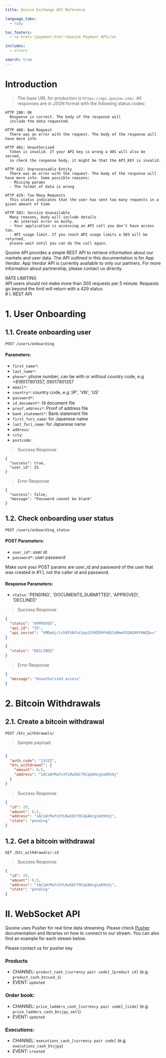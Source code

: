```yaml
---
title: Quoine Exchange API Reference

language_tabs:
  - ruby

toc_footers:
  - <a href='/payment.html'>Quoine Payment API</a>

includes:
  - errors

search: true
---
```


# Introduction

> The base URL for production is `https://api.quoine.com/`. All responses are in JSON format with the following status codes:

```
HTTP 200: OK
  Response is correct. The body of the response will
  include the data requested.

HTTP 400: Bad Request
  There was an error with the request. The body of the response will have more info

HTTP 401: Unauthorized
  Token is invalid. If your API key is wrong a 401 will also be served,
  so check the response body, it might be that the API_KEY is invalid.

HTTP 422: Unprocessable Entity
  There was an error with the request. The body of the response will have more info. Some possible reasons:
  - Missing params
  - The format of data is wrong

HTTP 429: Too Many Requests
  This status indicates that the user has sent too many requests in a given amount of time  

HTTP 503: Service Unavailable
  Many reasons, body will include details
  - An internal error on Authy.
  - Your application is accessing an API call you don't have access too.
  - API usage limit. If you reach API usage limits a 503 will be returned,
  please wait until you can do the call again.
```

Quoine API provides a simple REST API to retrieve information about our markets and user data. The API outlined in this documentation is for App Vendor. App Vendor API is currently available to only our partners. For more information about partnership, please contact us directly.

<aside class="notice">
RATE LIMITING
<br>
API users should not make more than 300 requests per 5 minute. Requests go beyond the limit will return with a 429 status
</aside>
# I. REST API

# 1. User Onboarding
## 1.1. Create onboarding user

```
POST /users/onboarding
```
#### Parameters:

* `first_name*`:
* `last_name*`:
* `phone*`: phone number, can be with or without country code, e.g +819017901357, 09017901357
* `email*`:
* `country*`: country code, e.g 'JP', 'VN', 'US'
* `password*`:
* `id_document*`: Id document file
* `proof_address*`: Proof of address file
* `bank_statement*`: Bank statement file
* `first_furi_name`: for Japanese name
* `last_furi_name`: for Japanese name
* `address`:
* `city`:
* `postcode`:

> Success Response

```
{
  "success": true,
  "user_id": 25
}
```

> Error Response

```
{
  "success": false,
  "message": "Password cannot be blank"
}
```

## 1.2. Check onboarding user status

```
POST /users/onboarding_status
```
#### POST Parameters:

* `user_id*`: user id
* `password*`: user password

<aside class="notice">
Make sure your POST params are user_id and password of the user that was created in #1.1, not the caller id and password.
</aside>

#### Response Parameters:

* `status`: 'PENDING', 'DOCUMENTS_SUBMITTED', 'APPROVED', 'DECLINED'

> Success Response

```json
{
  "status": "APPROVED",
  "api_id": "25",
  "api_secret": "XMDwUjclch9IVNfuVjep23tMZRhPk0GId0mwFO2N1RPF8WZQ=="
}
```

```json
{
  "status": "DECLINED"
}
```


> Error Response

```json
{
  "message": "Unauthorized access"
}
```

# 2. Bitcoin Withdrawals
## 2.1. Create a bitcoin withdrawal

```
POST /btc_withdrawals/
```
> Sample payload

```json

{
  "auth_code": "13332",
  "btc_withdrawal": {
    "amount": 0.5,
    "address": "1ACiWrMafn3YLRw5DCf9CqGAHcg1oK9tUj"
  }
}
```

> Success Response

```json
{
  "id": 20,
  "amount": 0.5,
  "address": "1ACiWrMafn3YLRw5DCf9CqGAHcg1oK9tUj",
  "state": "pending"
}
```

## 1.2. Get a bitcoin withdrawal

```
GET /btc_withdrawals/:id
```
> Success Response

```json
{
  "id": 20,
  "amount": 0.5,
  "address": "1ACiWrMafn3YLRw5DCf9CqGAHcg1oK9tUj",
  "state": "pending"
}
```


# II. WebSocket API

Quoine uses Pusher for real time data streaming. Please check <a href='https://pusher.com/docs/'>Pusher</a> documentation and libraries on how to connect to our stream. You can also find an example for each stream below.

Please contact us for pusher key

### Products
- CHANNEL: `product_cash_[currency pair code]_[product id]` (e.g. `product_cash_btcusd_1`)
- EVENT: `updated`

### Order book:
- CHANNEL: `price_ladders_cash_[currency pair code]_[side]` (e.g. `price_ladders_cash_btcjpy_sell`)
- EVENT: `updated`

### Executions:
- CHANNEL: `executions_cash_[currency pair code]` (e.g. `executions_cash_btcjpy`)
- EVENT: `created`
